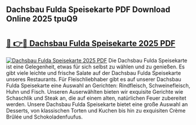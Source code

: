 ## Dachsbau Fulda Speisekarte PDF Download Online 2025 tpuQ9

# <h2><a href="http://gcdt8ui.nevu.top/?p=Dachsbau+Fulda+Speisekarte">🔗 👉🔴 Dachsbau Fulda Speisekarte 2025 PDF</a></h2>

[![Dachsbau Fulda Speisekarte 2025 PDF](https://i.imgur.com/dBaPXMq.png)](http://gcdt8ui.nevu.top/?p=Dachsbau+Fulda+Speisekarte)
Die Dachsbau Fulda Speisekarte ist eine Gelegenheit, etwas für sich selbst zu wählen und zu genießen. Es gibt viele leichte und frische Salate auf der Dachsbau Fulda Speisekarte unseres Restaurants. Für Fleischliebhaber gibt es auf unserer Dachsbau Fulda Speisekarte eine Auswahl an Gerichten: Rindfleisch, Schweinefleisch, Huhn und Fisch. Unseren Auserwählten bieten wir exquisite Gerichte wie Schaschlik und Steak an, die auf einem alten, natürlichen Feuer zubereitet werden. Unsere Dachsbau Fulda Speisekarte bietet eine große Auswahl an Desserts, von klassischen Torten und Kuchen bis hin zu exquisiten Crème Brûlée und Schokoladenfuufus.
